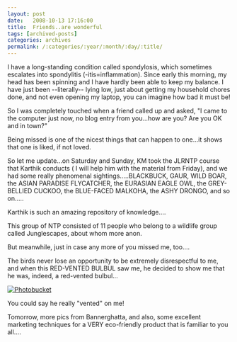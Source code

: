 ```yaml
---
layout: post
date:	2008-10-13 17:16:00
title:  Friends..are wonderful
tags: [archived-posts]
categories: archives
permalink: /:categories/:year/:month/:day/:title/
---
```

I have a long-standing condition called spondylosis, which sometimes escalates into spondylitis (-itis=inflammation). Since early this morning, my head has been spinning and I have hardly been able to keep my balance. I have just been --literally-- lying low, just about getting my household chores done, and not even opening my laptop, you can imagine how bad it must be!

So I was completely touched when a friend called up and asked, "I came to the computer just now, no blog entry from you...how are you? Are you OK and in town?"

Being missed is one of the nicest things that can happen to one...it shows that one is liked, if not loved. 

So let me update...on Saturday and Sunday, KM took the JLRNTP course that Karthik conducts ( I will help him with the material from Friday), and we had some really phenomenal sightings.....BLACKBUCK, GAUR, WILD BOAR, the ASIAN PARADISE FLYCATCHER, the EURASIAN EAGLE OWL, the GREY-BELLIED CUCKOO, the BLUE-FACED MALKOHA, the ASHY DRONGO, and so on.....

Karthik is such an amazing repository of knowledge....

This group of NTP consisted of 11 people who belong to a wildlife group called Junglescapes, about whom more anon.


But meanwhile, just in case any more of you missed me, too....

The birds never lose an opportunity to be extremely disrespectful to me, and when this RED-VENTED BULBUL saw me, he decided to show me that he was, indeed, a red-vented bulbul...


<a href="http://s297.photobucket.com/albums/mm205/depontis/?action=view&current=IMG_7879.jpg" target="_blank"><img src="http://i297.photobucket.com/albums/mm205/depontis/IMG_7879.jpg" border="0" alt="Photobucket"></a>


You could say he really "vented" on me!

Tomorrow, more pics from Bannerghatta, and also, some excellent marketing techniques for a VERY eco-friendly product that is familiar to you all....
